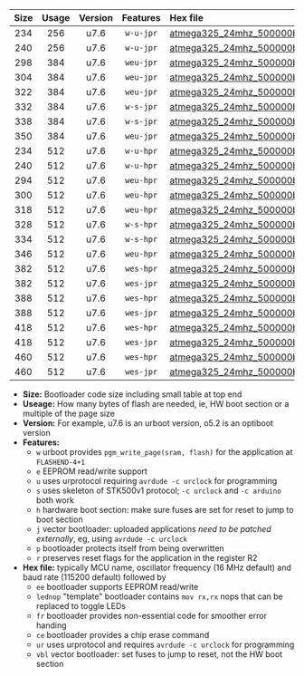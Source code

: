 |Size|Usage|Version|Features|Hex file|
|:-:|:-:|:-:|:-:|:--|
|234|256|u7.6|`w-u-jpr`|[atmega325_24mhz_500000bps_ur_vbl.hex](https://raw.githubusercontent.com/stefanrueger/urboot/main//atmega325_24mhz_500000bps_ur_vbl.hex)|
|240|256|u7.6|`w-u-jpr`|[atmega325_24mhz_500000bps_lednop_ur_vbl.hex](https://raw.githubusercontent.com/stefanrueger/urboot/main//atmega325_24mhz_500000bps_lednop_ur_vbl.hex)|
|298|384|u7.6|`weu-jpr`|[atmega325_24mhz_500000bps_ee_ur_vbl.hex](https://raw.githubusercontent.com/stefanrueger/urboot/main//atmega325_24mhz_500000bps_ee_ur_vbl.hex)|
|304|384|u7.6|`weu-jpr`|[atmega325_24mhz_500000bps_ee_lednop_ur_vbl.hex](https://raw.githubusercontent.com/stefanrueger/urboot/main//atmega325_24mhz_500000bps_ee_lednop_ur_vbl.hex)|
|322|384|u7.6|`weu-jpr`|[atmega325_24mhz_500000bps_ee_lednop_fr_ur_vbl.hex](https://raw.githubusercontent.com/stefanrueger/urboot/main//atmega325_24mhz_500000bps_ee_lednop_fr_ur_vbl.hex)|
|332|384|u7.6|`w-s-jpr`|[atmega325_24mhz_500000bps_vbl.hex](https://raw.githubusercontent.com/stefanrueger/urboot/main//atmega325_24mhz_500000bps_vbl.hex)|
|338|384|u7.6|`w-s-jpr`|[atmega325_24mhz_500000bps_lednop_vbl.hex](https://raw.githubusercontent.com/stefanrueger/urboot/main//atmega325_24mhz_500000bps_lednop_vbl.hex)|
|350|384|u7.6|`weu-jpr`|[atmega325_24mhz_500000bps_ee_lednop_fr_ce_ur_vbl.hex](https://raw.githubusercontent.com/stefanrueger/urboot/main//atmega325_24mhz_500000bps_ee_lednop_fr_ce_ur_vbl.hex)|
|234|512|u7.6|`w-u-hpr`|[atmega325_24mhz_500000bps_ur.hex](https://raw.githubusercontent.com/stefanrueger/urboot/main//atmega325_24mhz_500000bps_ur.hex)|
|240|512|u7.6|`w-u-hpr`|[atmega325_24mhz_500000bps_lednop_ur.hex](https://raw.githubusercontent.com/stefanrueger/urboot/main//atmega325_24mhz_500000bps_lednop_ur.hex)|
|294|512|u7.6|`weu-hpr`|[atmega325_24mhz_500000bps_ee_ur.hex](https://raw.githubusercontent.com/stefanrueger/urboot/main//atmega325_24mhz_500000bps_ee_ur.hex)|
|300|512|u7.6|`weu-hpr`|[atmega325_24mhz_500000bps_ee_lednop_ur.hex](https://raw.githubusercontent.com/stefanrueger/urboot/main//atmega325_24mhz_500000bps_ee_lednop_ur.hex)|
|318|512|u7.6|`weu-hpr`|[atmega325_24mhz_500000bps_ee_lednop_fr_ur.hex](https://raw.githubusercontent.com/stefanrueger/urboot/main//atmega325_24mhz_500000bps_ee_lednop_fr_ur.hex)|
|328|512|u7.6|`w-s-hpr`|[atmega325_24mhz_500000bps.hex](https://raw.githubusercontent.com/stefanrueger/urboot/main//atmega325_24mhz_500000bps.hex)|
|334|512|u7.6|`w-s-hpr`|[atmega325_24mhz_500000bps_lednop.hex](https://raw.githubusercontent.com/stefanrueger/urboot/main//atmega325_24mhz_500000bps_lednop.hex)|
|346|512|u7.6|`weu-hpr`|[atmega325_24mhz_500000bps_ee_lednop_fr_ce_ur.hex](https://raw.githubusercontent.com/stefanrueger/urboot/main//atmega325_24mhz_500000bps_ee_lednop_fr_ce_ur.hex)|
|382|512|u7.6|`wes-hpr`|[atmega325_24mhz_500000bps_ee.hex](https://raw.githubusercontent.com/stefanrueger/urboot/main//atmega325_24mhz_500000bps_ee.hex)|
|382|512|u7.6|`wes-jpr`|[atmega325_24mhz_500000bps_ee_vbl.hex](https://raw.githubusercontent.com/stefanrueger/urboot/main//atmega325_24mhz_500000bps_ee_vbl.hex)|
|388|512|u7.6|`wes-hpr`|[atmega325_24mhz_500000bps_ee_lednop.hex](https://raw.githubusercontent.com/stefanrueger/urboot/main//atmega325_24mhz_500000bps_ee_lednop.hex)|
|388|512|u7.6|`wes-jpr`|[atmega325_24mhz_500000bps_ee_lednop_vbl.hex](https://raw.githubusercontent.com/stefanrueger/urboot/main//atmega325_24mhz_500000bps_ee_lednop_vbl.hex)|
|418|512|u7.6|`wes-hpr`|[atmega325_24mhz_500000bps_ee_lednop_fr.hex](https://raw.githubusercontent.com/stefanrueger/urboot/main//atmega325_24mhz_500000bps_ee_lednop_fr.hex)|
|418|512|u7.6|`wes-jpr`|[atmega325_24mhz_500000bps_ee_lednop_fr_vbl.hex](https://raw.githubusercontent.com/stefanrueger/urboot/main//atmega325_24mhz_500000bps_ee_lednop_fr_vbl.hex)|
|460|512|u7.6|`wes-hpr`|[atmega325_24mhz_500000bps_ee_lednop_fr_ce.hex](https://raw.githubusercontent.com/stefanrueger/urboot/main//atmega325_24mhz_500000bps_ee_lednop_fr_ce.hex)|
|460|512|u7.6|`wes-jpr`|[atmega325_24mhz_500000bps_ee_lednop_fr_ce_vbl.hex](https://raw.githubusercontent.com/stefanrueger/urboot/main//atmega325_24mhz_500000bps_ee_lednop_fr_ce_vbl.hex)|

- **Size:** Bootloader code size including small table at top end
- **Useage:** How many bytes of flash are needed, ie, HW boot section or a multiple of the page size
- **Version:** For example, u7.6 is an urboot version, o5.2 is an optiboot version
- **Features:**
  + `w` urboot provides `pgm_write_page(sram, flash)` for the application at `FLASHEND-4+1`
  + `e` EEPROM read/write support
  + `u` uses urprotocol requiring `avrdude -c urclock` for programming
  + `s` uses skeleton of STK500v1 protocol; `-c urclock` and `-c arduino` both work
  + `h` hardware boot section: make sure fuses are set for reset to jump to boot section
  + `j` vector bootloader: uploaded applications *need to be patched externally*, eg, using `avrdude -c urclock`
  + `p` bootloader protects itself from being overwritten
  + `r` preserves reset flags for the application in the register R2
- **Hex file:** typically MCU name, oscillator frequency (16 MHz default) and baud rate (115200 default) followed by
  + `ee` bootloader supports EEPROM read/write
  + `lednop` "template" bootloader contains `mov rx,rx` nops that can be replaced to toggle LEDs
  + `fr` bootloader provides non-essential code for smoother error handing
  + `ce` bootloader provides a chip erase command
  + `ur` uses urprotocol and requires `avrdude -c urclock` for programming
  + `vbl` vector bootloader: set fuses to jump to reset, not the HW boot section
